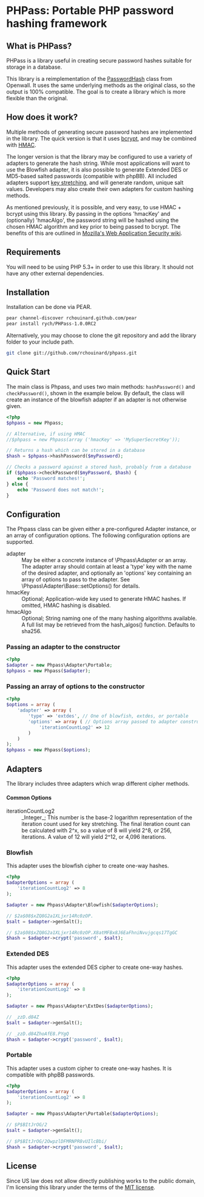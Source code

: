 PHPass: Portable PHP password hashing framework
===============================================

What is PHPass?
---------------

PHPass is a library useful in creating secure password hashes suitable for storage in a database.

This library is a reimplementation of the [PasswordHash](http://openwall.com/phpass/) class from Openwall. It uses the same underlying methods as the original class, so the output is 100% compatible. The goal is to create a library which is more flexible than the original.

How does it work?
-----------------

Multiple methods of generating secure password hashes are implemented in the library. The quick version is that it uses [bcrypt](http://en.wikipedia.org/wiki/Bcrypt), and may be combined with [HMAC](http://en.wikipedia.org/wiki/Hmac).

The longer version is that the library may be configured to use a variety of adapters to generate the hash string. While most applications will want to use the Blowfish adapter, it is also possible to generate Extended DES or MD5-based salted passwords (compatible with phpBB). All included adapters support [key stretching](http://en.wikipedia.org/wiki/Key_stretching), and will generate random, unique salt values. Developers may also create their own adapters for custom hashing methods.

As mentioned previously, it is possible, and very easy, to use HMAC + bcrypt using this library. By passing in the options 'hmacKey' and (optionally) 'hmacAlgo', the password string will be hashed using the chosen HMAC algorithm and key prior to being passed to bcrypt. The benefits of this are outlined in [Mozilla's Web Application Security wiki](https://wiki.mozilla.org/WebAppSec/Secure_Coding_Guidelines#Password_Storage).

Requirements
------------

You will need to be using PHP 5.3+ in order to use this library. It should not have any other external dependencies.

Installation
------------

Installation can be done via PEAR.

```bash
pear channel-discover rchouinard.github.com/pear
pear install rych/PHPass-1.0.0RC2
```

Alternatively, you may choose to clone the git repository and add the library folder to your include path.

```bash
git clone git://github.com/rchouinard/phpass.git
```

Quick Start
-----------

The main class is Phpass, and uses two main methods: `hashPassword()` and `checkPassword()`, shown in the example below. By default, the class will create an instance of the blowfish adapter if an adapter is not otherwise given.

```php
<?php
$phpass = new Phpass;

// Alternative, if using HMAC
//$phpass = new Phpass(array ('hmacKey' => 'MySuperSecretKey'));

// Returns a hash which can be stored in a database
$hash = $phpass->hashPassword($myPassword);

// Checks a password against a stored hash, probably from a database
if ($phpass->checkPassword($myPassword, $hash) {
    echo 'Password matches!';
} else {
    echo 'Password does not match!';
}
```

Configuration
-------------

The Phpass class can be given either a pre-configured Adapter instance, or an array of configuration options. The following configuration options are supported.

<dt>adapter</dt>
  <dd>May be either a concrete instance of \Phpass\Adapter or an array. The adapter array should contain at least a 'type' key with the name of the desired adapter, and optionally an 'options' key containing an array of options to pass to the adapter. See \Phpass\Adapter\Base::setOptions() for details.</dd>
<dt>hmacKey</dt>
  <dd>Optional; Application-wide key used to generate HMAC hashes. If omitted, HMAC hashing is disabled.</dd>
<dt>hmacAlgo</dt>
  <dd>Optional; String naming one of the many hashing algorithms available. A full list may be retrieved from the hash_algos() function. Defaults to sha256.</dd>

### Passing an adapter to the constructor

```php
<?php
$adapter = new Phpass\Adapter\Portable;
$phpass = new Phpass($adapter);
```

### Passing an array of options to the constructor

```php
<?php
$options = array (
    'adapter' => array (
        'type' => 'extdes', // One of blowfish, extdes, or portable
        'options' => array ( // Options array passed to adapter constructor
            'iterationCountLog2' => 12
        )
    )
);
$phpass = new Phpass($options);
```

Adapters
--------

The library includes three adapters which wrap different cipher methods.

#### Common Options

<dt>iterationCountLog2</dt>
  <dd>_Integer_; This number is the base-2 logarithm representation of the iteration count used for key stretching. The final iteration count can be calculated with 2^x, so a value of 8 will yield 2^8, or 256, iterations. A value of 12 will yield 2^12, or 4,096 iterations.</dd>

### Blowfish

This adapter uses the blowfish cipher to create one-way hashes.

```php
<?php
$adapterOptions = array (
    'iterationCountLog2' => 8
);

$adapter = new Phpass\Adapter\Blowfish($adapterOptions);

// $2a$08$xZQ8G2a1XLjxr14Rc0zOP.
$salt = $adapter->genSalt();

// $2a$08$xZQ8G2a1XLjxr14Rc0zOP.X8atMFBx8J6EaFhniNvujgcqs17TgGC
$hash = $adapter->crypt('password', $salt);
```

### Extended DES

This adapter uses the extended DES cipher to create one-way hashes.

```php
<?php
$adapterOptions = array (
    'iterationCountLog2' => 8
);

$adapter = new Phpass\Adapter\ExtDes($adapterOptions);

// _zzD.d84Z
$salt = $adapter->genSalt();

// _zzD.d84ZhoAfE8.PYgQ
$hash = $adapter->crypt('password', $salt);
```

### Portable

This adapter uses a custom cipher to create one-way hashes. It is compatible with phpBB passwords.

```php
<?php
$adapterOptions = array (
    'iterationCountLog2' => 8
);

$adapter = new Phpass\Adapter\Portable($adapterOptions);

// $P$BItJrOG/2
$salt = $adapter->genSalt();

// $P$BItJrOG/2OwpzlDFMRNPR8vUIlcBbi/
$hash = $adapter->crypt('password', $salt);
```

License
-------

Since US law does not allow directly publishing works to the public domain, I'm licensing this library under the terms of the [MIT license](http://www.opensource.org/licenses/mit-license.html).